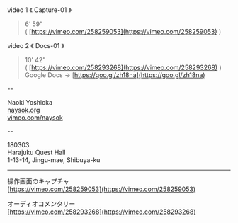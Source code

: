 video 1 《 Capture-01 》  

> 6’ 59”  
> ( [https://vimeo.com/258259053](https://vimeo.com/258259053) )  


video 2 《 Docs-01 》  

  > 10’ 42”  
  > ( [https://vimeo.com/258293268](https://vimeo.com/258293268) )  
  > Google Docs → [https://goo.gl/zh18na](https://goo.gl/zh18na)   

--  

Naoki Yoshioka  
[naysok.org](naysok.org)  
[vimeo.com/naysok](vimeo.com/naysok)  

--

180303  
Harajuku Quest Hall  
1-13-14, Jingu-mae, Shibuya-ku  



---  

操作画面のキャプチャ  
[https://vimeo.com/258259053](https://vimeo.com/258259053)

オーディオコメンタリー  
[https://vimeo.com/258293268](https://vimeo.com/258293268)